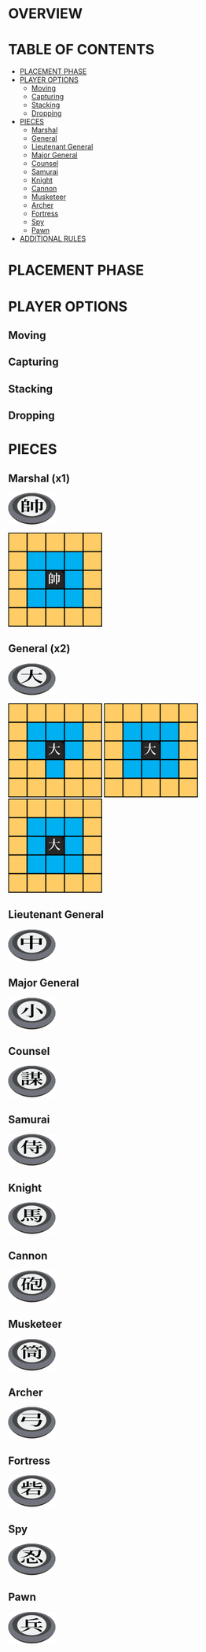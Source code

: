 # OVERVIEW

# TABLE OF CONTENTS
- [PLACEMENT PHASE](#placement-phase)
- [PLAYER OPTIONS](#player-options)
  - [Moving](#moving)
  - [Capturing](#capturing)
  - [Stacking](#stacking)
  - [Dropping](#dropping)
- [PIECES](#pieces)
  - [Marshal](#marshal-x1)
  - [General](#general)
  - [Lieutenant General](#lieutenant-general)
  - [Major General](#major-general)
  - [Counsel](#counsel)
  - [Samurai](#samurai)
  - [Knight](#knight)
  - [Cannon](#cannon)
  - [Musketeer](#musketeer)
  - [Archer](#archer)
  - [Fortress](#fortress)
  - [Spy](#spy)
  - [Pawn](#pawn)
- [ADDITIONAL RULES](#additional-rules)

# PLACEMENT PHASE

# PLAYER OPTIONS

## Moving

## Capturing

## Stacking

## Dropping

# PIECES
## Marshal (x1)
![](res/ruleset/piece_marshal.png)

![](res/ruleset/marshal.png)

## General (x2)
![](res/ruleset/piece_general.png) 

![](res/ruleset/general_t1.png) ![](res/ruleset/general_t2.png) ![](res/ruleset/general_t3.png)

## Lieutenant General
![](res/ruleset/piece_lt_gen.png)

## Major General
![](res/ruleset/piece_maj_gen.png)

## Counsel
![](res/ruleset/piece_counsel.png)

## Samurai
![](res/ruleset/piece_samurai.png)

## Knight
![](res/ruleset/piece_knight.png)

## Cannon
![](res/ruleset/piece_cannon.png)

## Musketeer
![](res/ruleset/piece_musketeer.png)

## Archer
![](res/ruleset/piece_archer.png)

## Fortress
![](res/ruleset/piece_fortress.png)

## Spy
![](res/ruleset/piece_spy.png)

## Pawn
![](res/ruleset/piece_pawn.png)

